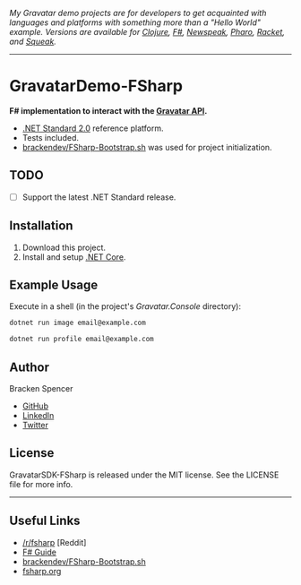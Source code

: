 _My Gravatar demo projects are for developers to get acquainted with languages and platforms with something more than a "Hello World" example. Versions are available for [Clojure](https://github.com/brackendev/GravatarDemo-Clojure), [F#](https://github.com/brackendev/GravatarDemo-FSharp), [Newspeak](https://github.com/brackendev/GravatarDemo-Newspeak), [Pharo](https://github.com/brackendev/GravatarDemo-Pharo), [Racket](https://github.com/brackendev/GravatarDemo-Racket), and [Squeak](https://github.com/brackendev/GravatarDemo-Squeak)._

- - -

GravatarDemo-FSharp
===================

**F# implementation to interact with the [Gravatar API](https://en.gravatar.com/site/implement/).**

* [.NET Standard 2.0](https://docs.microsoft.com/en-us/dotnet/standard/net-standard) reference platform.
* Tests included.
* [brackendev/FSharp-Bootstrap.sh](https://gist.github.com/brackendev/17cb61112493e4bc906e0d6f7d3ee11b) was used for project initialization.

## TODO

- [ ] Support the latest .NET Standard release.

## Installation

1. Download this project.
2. Install and setup [.NET Core](https://dotnet.microsoft.com/download).

## Example Usage

Execute in a shell (in the project's _Gravatar.Console_ directory):

```bash
dotnet run image email@example.com
```

```bash
dotnet run profile email@example.com
```

## Author

Bracken Spencer

* [GitHub](https://www.github.com/brackendev)
* [LinkedIn](https://www.linkedin.com/in/brackenspencer/)
* [Twitter](https://twitter.com/brackendev)

## License

GravatarSDK-FSharp is released under the MIT license. See the LICENSE file for more info.

- - -

## Useful Links

* [/r/fsharp](https://www.reddit.com/r/fsharp/) [Reddit]
* [F# Guide](https://docs.microsoft.com/en-us/dotnet/fsharp/)
* [brackendev/FSharp-Bootstrap.sh](https://gist.github.com/brackendev/17cb61112493e4bc906e0d6f7d3ee11b)
* [fsharp.org](https://www.fsharp.org/)
